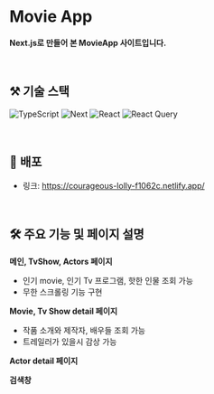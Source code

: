 # Movie App

**Next.js로 만들어 본 MovieApp 사이트입니다.**

<br>

## ⚒️ 기술 스택

![TypeScript](https://img.shields.io/badge/typescript-%23007ACC.svg?style=for-the-badge&logo=typescript&logoColor=white)
![Next](https://img.shields.io/badge/Next.js-000000?style=for-the-badge&logo=Next.js&logoColor=white)
![React](https://img.shields.io/badge/react-61DAFB?style=for-the-badge&logo=react&logoColor=black)
![React Query](https://img.shields.io/badge/-React%20Query-FF4154?style=for-the-badge&logo=react%20query&logoColor=white)

<br>

## 📜 배포

- 링크: https://courageous-lolly-f1062c.netlify.app/

<br>

## 🛠 주요 기능 및 페이지 설명

<b>메인, TvShow, Actors 페이지</b>

- 인기 movie, 인기 Tv 프로그램, 핫한 인물 조회 가능
- 무한 스크롤링 기능 구현

<b>Movie, Tv Show detail 페이지</b>

- 작품 소개와 제작자, 배우들 조회 가능
- 트레일러가 있을시 감상 가능

<b>Actor detail 페이지</b>

<b>검색창</b>
